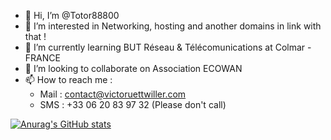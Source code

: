 - 👋 Hi, I’m @Totor88800
- 👀 I’m interested in Networking, hosting and another domains in link with that !
- 🌱 I’m currently learning BUT Réseau & Télécomunications at Colmar - FRANCE
- 💞️ I’m looking to collaborate on Association ECOWAN
- 📫 How to reach me :
  - Mail : contact@victoruettwiller.com
  - SMS : +33 06 20 83 97 32 (Please don't call)


[![Anurag's GitHub stats](https://github-readme-stats.vercel.app/api?username=totor88800)](https://github.com/anuraghazra/github-readme-stats)
